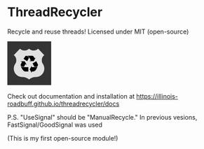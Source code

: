 # ThreadRecycler
Recycle and reuse threads!
Licensed under MIT (open-source)

<img src="https://github.com/illinois-roadbuff/threadrecycler/blob/main/threadrecyclerlogo.png" alt="Sample Image" width="100" height="100">

Check out documentation and installation at
https://illinois-roadbuff.github.io/threadrecycler/docs

P.S. "UseSignal" should be "ManualRecycle."
In previous vesions, FastSignal/GoodSignal was used 

(This is my first open-source module!)

